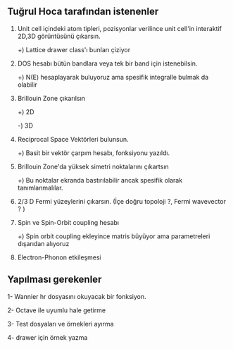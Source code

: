 ## Tuğrul Hoca tarafından istenenler 

1. Unit cell içindeki atom tipleri, pozisyonlar verilince unit cell'in interaktif 2D,3D görüntüsünü çıkarsın.

   +) Lattice drawer class'ı bunları çiziyor

2. DOS hesabı bütün bandlara veya tek bir band için istenebilsin.

   +) N(E) hesaplayarak buluyoruz ama spesifik integralle bulmak da olabilir

3. Brillouin Zone çıkarılsın

   +) 2D

   -) 3D

4. Reciprocal Space Vektörleri bulunsun.

   +) Basit bir vektör çarpım hesabı, fonksiyonu yazıldı.

5. Brillouin Zone'da yüksek simetri noktalarını çıkartsın

   +) Bu noktalar ekranda bastırılabilir ancak spesifik olarak tanımlanmalılar.

6. 2/3 D Fermi yüzeylerini çıkarsın. (İçe doğru topoloji ?, Fermi wavevector ? )

7. Spin ve Spin-Orbit coupling hesabı

   +) Spin orbit coupling ekleyince matris büyüyor ama parametreleri dışarıdan alıyoruz

8. Electron-Phonon etkileşmesi



## Yapılması gerekenler

1- Wannier hr dosyasını okuyacak bir fonksiyon.

2- Octave ile uyumlu hale getirme

3- Test dosyaları ve örnekleri ayırma

4- drawer için örnek yazma

